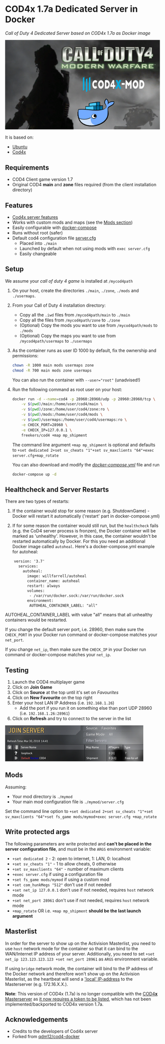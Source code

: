# COD4x 1.7a Dedicated Server in Docker

*Call of Duty 4 Dedicated Server based on COD4x 1.7a as Docker image*

[![Docker Cod4](https://github.com/freekers/cod4-docker/raw/master/images/title.png)](https://github.com/Freekers/cod4-docker/)

It is based on:

- [Ubuntu](https://ubuntu.com)
- [Cod4x](https://github.com/callofduty4x/CoD4x_Server)

## Requirements

- COD4 Client game version 1.7
- Original COD4 **main** and **zone** files required (from the client installation directory)

## Features

- [Cod4x server features](https://github.com/callofduty4x/CoD4x_Server#the-most-prominent-features-are)
- Works with custom mods and maps (see the [Mods section](#Mods))
- Easily configurable with [docker-compose](#using-docker-compose)
- Runs without root (safer)
- Default cod4 configuration file [server.cfg](https://github.com/freekers/cod4-docker/blob/master/server.cfg)
    - Placed into `./main`
    - Launched by default when not using mods with `exec server.cfg`
    - Easily changeable

## Setup

We assume your *call of duty 4 game* is installed at `/mycod4path`

1. On your host, create the directories `./main`, `./zone`, `./mods` and `./usermaps`.
1. From your Call of Duty 4 installation directory:
    - Copy all the `.iwd` files from `/mycod4path/main` to `./main`
    - Copy all the files from `/mycod4path/zone` to `./zone`
    - (Optional) Copy the mods you want to use from `/mycod4path/mods` to `./mods`
    - (Optional) Copy the maps you want to use from `/mycod4path/usermaps` to `./usermaps`
1. As the container runs as user ID 1000 by default, fix the ownership and permissions:

    ```bash
    chown -R 1000 main mods usermaps zone
    chmod -R 700 main mods zone usermaps
    ```

    You can also run the container with `--user="root"` (unadvised!)

1. Run the following command as root user on your host:

    ```bash
    docker run -d --name=cod4 -p 28960:28960/udp -p 28960:28960/tcp \
        -v $(pwd)/main:/home/user/cod4/main \
        -v $(pwd)/zone:/home/user/cod4/zone:ro \
        -v $(pwd)/mods:/home/user/cod4/mods \
        -v $(pwd)/usermaps:/home/user/cod4/usermaps:ro \
        -e CHECK_PORT=28960 \
        -e CHECK_IP=127.0.0.1 \
        freekers/cod4 +map mp_shipment
    ```

    The command line argument `+map mp_shipment` is optional and defaults to `+set dedicated 2+set sv_cheats "1"+set sv_maxclients "64"+exec server.cfg+map_rotate`

    You can also download and modify the [*docker-compose.yml*](https://raw.githubusercontent.com/freekers/cod4-docker/master/docker-compose.yml) file and run

    ```bash
    docker-compose up -d
    ```
    
## Healthcheck and Server Restarts

There are two types of restarts:

1. If the container would stop for some reason (e.g. ShutdownGame) - Docker will restart it automatically ('restart' part in docker-compose.yml)

1. If for some reason the container would still run, but the `healthcheck` fails (e.g. the CoD4 server process is fronzen), the Docker container will be marked as 'unhealthy'. However, in this case, the container wouldn't be restarted automatically by Docker. For this you need an additional Docker image called `autoheal`. Here's a docker-compose.yml example for autoheal:
```
    version: '3.7'
      services:
        autoheal:
          image: willfarrell/autoheal
          container_name: autoheal
          restart: always
          volumes:
           - /var/run/docker.sock:/var/run/docker.sock
          environment:
           AUTOHEAL_CONTAINER_LABEL: "all"
```
AUTOHEAL_CONTAINER_LABEL with value "all" means that all unhealthy containers would be restarted.

If you change the default server port, i.e. 28960, then make sure the `CHECK_PORT` in your Docker run command or docker-compose matches your `net_port`.

If you change `net_ip`, then make sure the `CHECK_IP` in your Docker run command or docker-compose matches your `net_ip`.

## Testing

1. Launch the COD4 multiplayer game
1. Click on **Join Game**
1. Click on **Source** at the top until it's set on *Favourites*
1. Click on **New Favourite** on the top right
1. Enter your host LAN IP Address (i.e. `192.168.1.26`)
    - Add the port if you run it on something else than port UDP 28960 (i.e. `192.168.1.26:28961`)
1. Click on **Refresh** and try to connect to the server in the list

![COD4 screenshot](https://github.com/Freekers/cod4-docker/blob/master/images/test.png?raw=true)

## Mods

Assuming:

- Your mod directory is `./mymod`
- Your main mod configuration file is `./mymod/server.cfg`

Set the command line option to `+set dedicated 2+set sv_cheats "1"+set sv_maxclients "64"+set fs_game mods/mymod+exec server.cfg +map_rotate`

## Write protected args

The following parameters are write protected and **can't be placed in the server configuration file**, 
and must be in the `ARGS` environment variable:

- `+set dedicated 2` - 2: open to internet, 1: LAN, 0: localhost
- `+set sv_cheats "1"` - 1 to allow cheats, 0 otherwise
- `+set sv_maxclients "64"` - number of maximum clients
- `+exec server.cfg` if using a configuration file
- `+set fs_game mods/mymod` if using a custom mod
- `+set com_hunkMegs "512"` don't use if not needed
- `+set net_ip 127.0.0.1` don't use if not needed, requires `host` network mode
- `+set net_port 28961` don't use if not needed, requires `host` network mode
- `+map_rotate` OR i.e. `+map mp_shipment` **should be the last launch argument**

## Masterlist

In order for the server to show up on the Activision Masterlist, you need to use `host` network mode for the container so that it can bind to the WAN/Internet IP address of your server. Additionally, you need to set `+set net_ip 123.123.123.123 +set net_port 28961` as `ARGS` environment variable.

If using `bridge` network mode, the container will bind to the IP address of the Docker network and therefore won't show up on the Activision Masterlist, as the heartbeat will send a ['local' IP-address](https://docs.docker.com/network/network-tutorial-standalone/) to the Masterserver (e.g. 172.16.X.X.).

**Note**: This version of COD4x (1.7a) is no longer compatible with the [COD4**x** Masterserver](http://cod4master.cod4x.me/) as [it now requires a token to be listed](https://cod4x.me/index.php?/forums/topic/2814-new-requirement-for-cod4-x-servers-to-get-listed-on-masterserver/), which has not been implemented/backported to COD4x version 1.7a.

## Acknowledgements

- Credits to the developers of Cod4x server
- Forked from [qdm12/cod4-docker](https://github.com/qdm12/cod4-docker)

